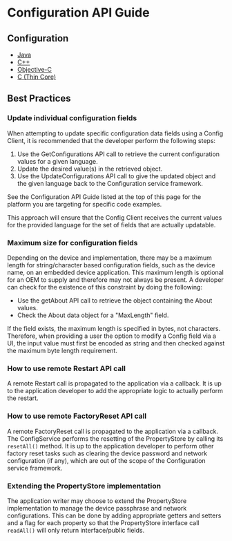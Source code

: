 # Configuration API Guide

## Configuration

* [Java][config-java]
* [C++][config-cpp]
* [Objective-C][config-objc]
* [C (Thin Core)][config-c-thin]

## Best Practices

### Update individual configuration fields

When attempting to update specific configuration data fields
using a Config Client, it is recommended that the developer
perform the following steps:

1. Use the GetConfigurations API call to retrieve the current
configuration values for a given language.
2. Update the desired value(s) in the retrieved object.
3. Use the UpdateConfigurations API call to give the updated
object and the given language back to the Configuration service framework.

See the Configuration API Guide listed at the top of this page
for the platform you are targeting for specific code examples.

This approach will ensure that the Config Client receives the
current values for the provided language for the set of fields
that are actually updatable.

### Maximum size for configuration fields

Depending on the device and implementation, there may be a
maximum length for string/character based configuration fields,
such as the device name, on an embedded device application.
This maximum length is optional for an OEM to supply and
therefore may not always be present. A developer can check
for the existence of this constraint by doing the following:

* Use the getAbout API call to retrieve the object containing
the About values.
* Check the About data object for a "MaxLength" field.

If the field exists, the maximum length is specified in bytes,
not characters. Therefore, when providing a user the option to
modify a Config field via a UI, the input value must first
be encoded as string and then checked against the maximum byte
length requirement.

### How to use remote Restart API call

A remote Restart call is propagated to the application via a
callback. It is up to the application developer to add the
appropriate logic to actually perform the restart.

### How to use remote FactoryReset API call

A remote FactoryReset call is propagated to the application
via a callback. The ConfigService performs the resetting of
the PropertyStore by calling its `resetAll()` method. It is
up to the application developer to perform other factory reset
tasks such as clearing the device password and network configuration
(if any), which are out of the scope of the Configuration service
framework.

### Extending the PropertyStore implementation

The application writer may choose to extend the PropertyStore
implementation to manage the device passphrase and network
configurations. This can be done by adding appropriate getters
and setters and a flag for each property so that the PropertyStore
interface call `readAll()` will only return interface/public fields.


[config-java]: /develop/api-guide/config/java
[config-cpp]: /develop/api-guide/config/cpp
[config-objc]: /develop/api-guide/config/objc
[config-c-thin]: /develop/api-guide/config/c-thin
[config-api-guide]: /docs/develop/api-guide/index
